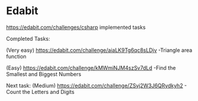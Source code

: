 # Edabit
https://edabit.com/challenges/csharp implemented tasks

Completed Tasks:

(Very easy)
https://edabit.com/challenge/aiaLK9Tg6qc8sLDjv -Triangle area function

(Easy)
https://edabit.com/challenge/kMWmiNJM4szSv7dLd -Find the Smallest and Biggest Numbers

Next task:
(Medium)
https://edabit.com/challenge/ZSvj2W3J6QRydkyh2 - Count the Letters and Digits
